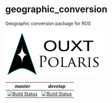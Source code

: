 # geographic_conversion
Geographic conversion package for ROS

![Developed By OUXT Polaris](img/logo.png "Logo")

| *master* | *develop* |
|----------|-----------|
|[![Build Status](https://travis-ci.org/OUXT-Polaris/geographic_conversion.svg?branch=master)](https://travis-ci.org/OUXT-Polaris/geographic_conversion)|[![Build Status](https://travis-ci.org/OUXT-Polaris/geographic_conversion.svg?branch=develop)](https://travis-ci.org/OUXT-Polaris/geographic_conversion)|